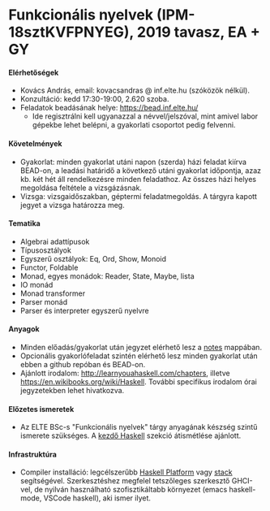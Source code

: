 # Funkcionális nyelvek (IPM-18sztKVFPNYEG), 2019 tavasz, EA + GY

#### Elérhetőségek

- Kovács András, email: kovacsandras @ inf.elte.hu (szóközök nélkül).
- Konzultáció: kedd 17:30-19:00, 2.620 szoba.
- Feladatok beadásának helye: https://bead.inf.elte.hu/
  + Ide regisztrálni kell ugyanazzal a névvel/jelszóval, mint amivel labor
    gépekbe lehet belépni, a gyakorlati csoportot pedig felvenni.

#### Követelmények

- Gyakorlat: minden gyakorlat utáni napon (szerda) házi feladat kiírva BEAD-on,
  a leadási határidő a következő utáni gyakorlat időpontja, azaz kb. két hét áll
  rendelkezésre minden feladathoz. Az összes házi helyes megoldása feltétele a vizsgázásnak.
- Vizsga: vizsgaidőszakban, géptermi feladatmegoldás. A tárgyra kapott jegyet a
  vizsga határozza meg.

#### Tematika

- Algebrai adattípusok
- Típusosztályok
- Egyszerű osztályok: Eq, Ord, Show, Monoid
- Functor, Foldable
- Monad, egyes monádok: Reader, State, Maybe, lista
- IO monád
- Monad transformer
- Parser monád
- Parser és interpreter egyszerű nyelvre

#### Anyagok

- Minden előadás/gyakorlat után jegyzet elérhető lesz a [notes](notes) mappában.
- Opcionális gyakorlófeladat szintén elérhető lesz minden gyakorlat után ebben a github repóban és BEAD-on.
- Ajánlott irodalom: http://learnyouahaskell.com/chapters, illetve https://en.wikibooks.org/wiki/Haskell. További specifikus
  irodalom órai jegyzetekben lehet hivatkozva.

#### Előzetes ismeretek

- Az ELTE BSc-s "Funkcionális nyelvek" tárgy anyagának készség szintű ismerete szükséges. A [kezdő Haskell](http://lambda.inf.elte.hu/Index.xml) szekció átismétlése ajánlott.

#### Infrastruktúra

- Compiler installáció: legcélszerűbb [Haskell Platform](https://www.haskell.org/platform/) vagy [stack](https://docs.haskellstack.org/en/stable/README/) segítségével. Szerkesztéshez megfelel tetszőleges szerkesztő GHCI-vel, de nyilván használható szofisztikáltabb környezet (emacs haskell-mode, VSCode haskell), aki ismer ilyet.
